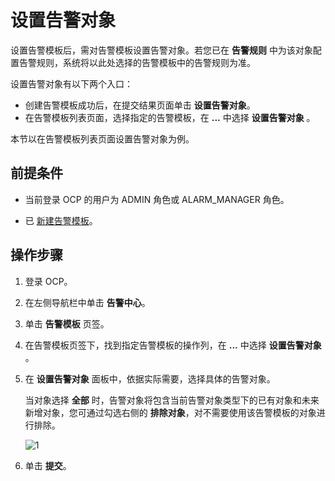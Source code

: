 # 设置告警对象

设置告警模板后，需对告警模板设置告警对象。若您已在 **告警规则** 中为该对象配置告警规则，系统将以此处选择的告警模板中的告警规则为准。

设置告警对象有以下两个入口：

* 创建告警模板成功后，在提交结果页面单击 **设置告警对象**。
* 在告警模板列表页面，选择指定的告警模板，在 **...** 中选择 **设置告警对象** 。

本节以在告警模板列表页面设置告警对象为例。

## 前提条件

* 当前登录 OCP 的用户为 ADMIN 角色或 ALARM_MANAGER 角色。

* 已 [新建告警模板](../400.manage-alert-templates/100.create-an-alert-template.md)。

## 操作步骤

1. 登录 OCP。

2. 在左侧导航栏中单击 **告警中心**。

3. 单击 **告警模板** 页签。

4. 在告警模板页签下，找到指定告警模板的操作列，在 **...** 中选择 **设置告警对象** 。

6. 在 **设置告警对象** 面板中，依据实际需要，选择具体的告警对象。

    当对象选择 **全部** 时，告警对象将包含当前告警对象类型下的已有对象和未来新增对象，您可通过勾选右侧的 **排除对象**，对不需要使用该告警模板的对象进行排除。

    ![1](https://obbusiness-private.oss-cn-shanghai.aliyuncs.com/doc/img/ocp/401/%E8%AE%BE%E7%BD%AE%E5%91%8A%E8%AD%A6%E5%AF%B9%E8%B1%A11.png)

7. 单击 **提交**。
